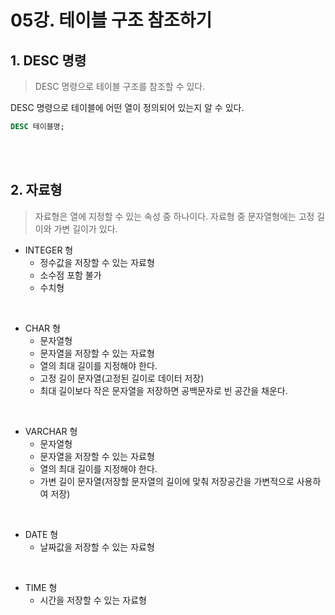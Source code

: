 # 05강. 테이블 구조 참조하기

## 1. DESC 명령
> DESC 명령으로 테이블 구조를 참조할 수 있다.

DESC 명령으로 테이블에 어떤 열이 정의되어 있는지 알 수 있다.

```sql
DESC 테이블명;
```

<br><br>

## 2. 자료형
> 자료형은 열에 지정할 수 있는 속성 중 하나이다. 
> 자료형 중 문자열형에는 고정 길이와 가변 길이가 있다.

* INTEGER 형
  * 정수값을 저장할 수 있는 자료형
  * 소수점 포함 불가
  * 수치형

<br>

* CHAR 형
  * 문자열형
  * 문자열을 저장할 수 있는 자료형
  * 열의 최대 길이를 지정해야 한다.
  * 고정 길이 문자열(고정된 길이로 데이터 저장)
  * 최대 길이보다 작은 문자열을 저장하면 공백문자로 빈 공간을 채운다.

<br>

* VARCHAR 형
    * 문자열형
    * 문자열을 저장할 수 있는 자료형
    * 열의 최대 길이를 지정해야 한다.
    * 가변 길이 문자열(저장할 문자열의 길이에 맞춰 저장공간을 가변적으로 사용하여 저장)

<br>

* DATE 형
  * 날짜값을 저장할 수 있는 자료형

<br>

* TIME 형
  *  시간을 저장할 수 있는 자료형



